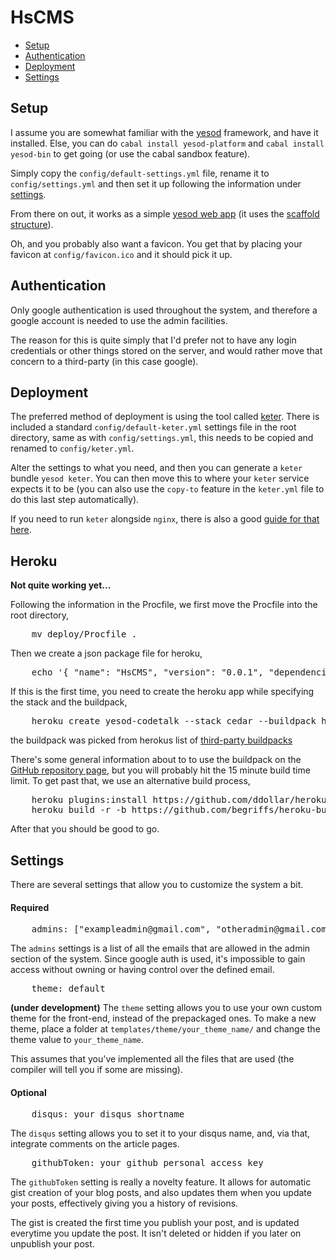 # HsCMS
* [Setup](#setup)
* [Authentication](#authentication)
* [Deployment](#deployment)
* [Settings](#settings)


## Setup
I assume you are somewhat familiar with the [yesod](http://www.yesodweb.com) framework, and have it installed. Else, you can do `cabal install yesod-platform` and `cabal install yesod-bin` to get going (or use the cabal sandbox feature).

Simply copy the `config/default-settings.yml` file, rename it to `config/settings.yml` and then set it up following the information under [settings](#settings).

From there on out, it works as a simple [yesod web app](http://www.yesodweb.com) (it uses the [scaffold structure](http://www.yesodweb.com/book/scaffolding-and-the-site-template)).

Oh, and you probably also want a favicon. You get that by placing your favicon at `config/favicon.ico` and it should pick it up.


## Authentication
Only google authentication is used throughout the system, and therefore a google account is needed to use the admin facilities.

The reason for this is quite simply that I'd prefer not to have any login credentials or other things stored on the server, and would rather move that concern to a third-party (in this case google).


## Deployment
The preferred method of deployment is using the tool called [keter](https://github.com/snoyberg/keter). There is included a standard `config/default-keter.yml` settings file in the root directory, same as with `config/settings.yml`, this needs to be copied and renamed to `config/keter.yml`. 

Alter the settings to what you need, and then you can generate a `keter` bundle `yesod keter`. You can then move this to where your `keter` service expects it to be (you can also use the `copy-to` feature in the `keter.yml` file to do this last step automatically).

If you need to run `keter` alongside `nginx`, there is also a good  [guide for that here](https://github.com/yesodweb/yesod/wiki/Deploying-via-Keter-alongside-Nginx).

## Heroku

__Not quite working yet...__

Following the information in the Procfile, we first move the Procfile into the root directory,
<pre>
    mv deploy/Procfile .
</pre>

Then we create a json package file for heroku,
<pre>
    echo '{ "name": "HsCMS", "version": "0.0.1", "dependencies": {} }' >> package.json
</pre>

If this is the first time, you need to create the heroku app while specifying the stack and the buildpack,
<pre>
    heroku create yesod-codetalk --stack cedar --buildpack https://github.com/begriffs/heroku-buildpack-ghc.git
</pre>

the buildpack was picked from herokus list of [third-party buildpacks](https://devcenter.heroku.com/articles/third-party-buildpacks)

There's some general information about to to use the buildpack on the [GitHub repository page](https://github.com/begriffs/heroku-buildpack-ghc), but you will probably hit the 15 minute build time limit. To get past that, we use an alternative build process,
<pre>
    heroku plugins:install https://github.com/ddollar/heroku-anvil
    heroku build -r -b https://github.com/begriffs/heroku-buildpack-ghc.git
</pre>

After that you should be good to go.


## Settings
There are several settings that allow you to customize the system a bit.

#### Required 
<pre>
    admins: ["exampleadmin@gmail.com", "otheradmin@gmail.com"]
</pre>
The `admins` settings is a list of all the emails that are allowed in the admin section of the system. Since google auth is used, it's impossible to gain access without owning or having control over the defined email.


<pre>
    theme: default
</pre>
__(under development)__ The `theme` setting allows you to use your own custom theme for the front-end, instead of the prepackaged ones. To make a new theme, place a folder at `templates/theme/your_theme_name/` and change the theme value to `your_theme_name`. 

This assumes that you've implemented all the files that are used (the compiler will tell you if some are missing).


#### Optional 
<pre>
    disqus: your_disqus_shortname
</pre>
The `disqus` setting allows you to set it to your disqus name, and, via that, integrate comments on the article pages.


<pre>
    githubToken: your_github_personal_access_key
</pre>
The `githubToken` setting is really a novelty feature. It allows for automatic gist creation of your blog posts, and also updates them when you update your posts, effectively giving you a history of revisions. 

The gist is created the first time you publish your post, and is updated everytime you update the post. It isn't deleted or hidden if you later on unpublish your post.